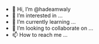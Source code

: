 - 👋 Hi, I’m @hadeamwaly
- 👀 I’m interested in ...
- 🌱 I’m currently learning ...
- 💞️ I’m looking to collaborate on ...
- 📫 How to reach me ...

<!---
hadeamwaly/hadeamwaly is a ✨ special ✨ repository because its `README.md` (this file) appears on your GitHub profile.
You can click the Preview link to take a look at your changes.
--->
